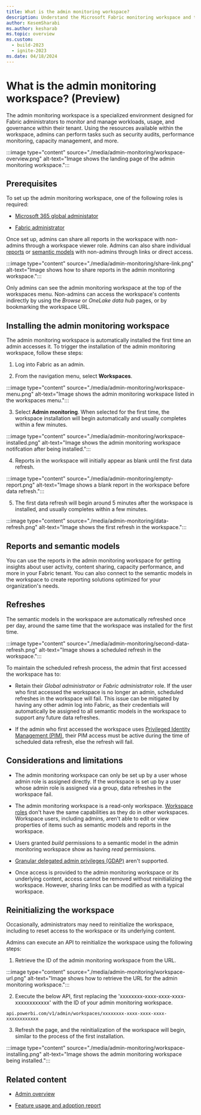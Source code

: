 ```yaml
---
title: What is the admin monitoring workspace?
description: Understand the Microsoft Fabric monitoring workspace and the reports it holds.
author: KesemSharabi
ms.author: kesharab
ms.topic: overview
ms.custom:
  - build-2023
  - ignite-2023
ms.date: 04/18/2024
---
```


# What is the admin monitoring workspace? (Preview)

The admin monitoring workspace is a specialized environment designed for Fabric administrators to monitor and manage workloads, usage, and governance within their tenant. Using the resources available within the workspace, admins can perform tasks such as security audits, performance monitoring, capacity management, and more.

:::image type="content" source="./media/admin-monitoring/workspace-overview.png" alt-text="Image shows the landing page of the admin monitoring workspace.":::

## Prerequisites

To set up the admin monitoring workspace, one of the following roles is required:

* [Microsoft 365 global administator](/microsoft-365/admin/add-users/about-admin-roles)

* [Fabric administrator](microsoft-fabric-admin.md#power-platform-and-fabric-admin-roles)

Once set up, admins can share all reports in the workspace with non-admins through a workspace viewer role. Admins can also share individual [reports](/power-bi/collaborate-share/service-share-dashboards) or [semantic models](/power-bi/connect-data/service-datasets-share) with non-admins through links or direct access.

:::image type="content" source="./media/admin-monitoring/share-link.png" alt-text="Image shows how to share reports in the admin monitoring workspace.":::

Only admins can see the admin monitoring workspace at the top of the workspaces menu. Non-admins can access the workspace's contents indirectly by using the _Browse_ or _OneLake data hub_ pages, or by bookmarking the workspace URL.

## Installing the admin monitoring workspace

The admin monitoring workspace is automatically installed the first time an admin accesses it. To trigger the installation of the admin monitoring workspace, follow these steps:

1. Log into Fabric as an admin.

2. From the navigation menu, select **Workspaces**.

:::image type="content" source="./media/admin-monitoring/workspace-menu.png" alt-text="Image shows the admin monitoring workspace listed in the workspaces menu.":::

3. Select **Admin monitoring**. When selected for the first time, the workspace installation will begin automatically and usually completes within a few minutes.

:::image type="content" source="./media/admin-monitoring/workspace-installed.png" alt-text="Image shows the admin monitoring workspace notifcation after being installed.":::
  
4. Reports in the workspace will initially appear as blank until the first data refresh.

:::image type="content" source="./media/admin-monitoring/empty-report.png" alt-text="Image shows a blank report in the workspace before data refresh.":::

5. The first data refresh will begin around 5 minutes after the workspace is installed, and usually completes within a few minutes.

:::image type="content" source="./media/admin-monitoring/data-refresh.png" alt-text="Image shows the first refresh in the workspace.":::

## Reports and semantic models

You can use the reports in the admin monitoring workspace for getting insights about user activity, content sharing, capacity performance, and more in your Fabric tenant. You can also connect to the semantic models in the workspace to create reporting solutions optimized for your organization's needs.

## Refreshes

The semantic models in the workspace are automatically refreshed once per day, around the same time that the workspace was installed for the first time.

:::image type="content" source="./media/admin-monitoring/second-data-refresh.png" alt-text="Image shows a scheduled refresh in the workspace.":::

To maintain the scheduled refresh process, the admin that first accessed the workspace has to:

* Retain their *Global administrator* or *Fabric administrator* role. If the user who first accessed the workspace is no longer an admin, scheduled refreshes in the workspace will fail. This issue can be mitigated by having any other admin log into Fabric, as their credentials will automatically be assigned to all semantic models in the workspace to support any future data refreshes.

* If the admin who first accessed the workspace uses [Privileged Identity Management (PIM)](/entra/id-governance/privileged-identity-management/pim-configure), their PIM access must be active during the time of scheduled data refresh, else the refresh will fail.

## Considerations and limitations

* The admin monitoring workspace can only be set up by a user whose admin role is assigned directly. If the workspace is set up by a user whose admin role is assigned via a group, data refreshes in the workspace fail.

* The admin monitoring workspace is a read-only workspace. [Workspace roles](/power-bi/collaborate-share/service-roles-new-workspaces#workspace-roles) don't have the same capabilities as they do in other workspaces. Workspace users, including admins, aren't able to edit or view properties of items such as semantic models and reports in the workspace.

* Users granted *build* permissions to a semantic model in the admin monitoring workspace show as having *read* permissions.

* [Granular delegated admin privileges (GDAP)](/partner-center/gdap-introduction) aren't supported.

* Once access is provided to the admin monitoring workspace or its underlying content, access cannot be removed without reinitializing the workspace. However, sharing links can be modified as with a typical workspace.

## Reinitializing the workspace

Occasionally, administrators may need to reinitialize the workspace, including to reset access to the workspace or its underlying content.

Admins can execute an API to reinitialize the workspace using the following steps:

1) Retrieve the ID of the admin monitoring workspace from the URL.
   
:::image type="content" source="./media/admin-monitoring/workspace-url.png" alt-text="Image shows how to retrieve the URL for the admin monitoring workspace.":::

2) Execute the below API, first replacing the 'xxxxxxxx-xxxx-xxxx-xxxx-xxxxxxxxxxxx' with the ID of your admin monitoring workspace.
   
`
api.powerbi.com/v1/admin/workspaces/xxxxxxxx-xxxx-xxxx-xxxx-xxxxxxxxxxxx
`

3) Refresh the page, and the reinitialization of the workspace will begin, similar to the process of the first installation.

:::image type="content" source="./media/admin-monitoring/workspace-installing.png" alt-text="Image shows the admin monitoring workspace being installed.":::

## Related content

* [Admin overview](microsoft-fabric-admin.md)

* [Feature usage and adoption report](feature-usage-adoption.md)
